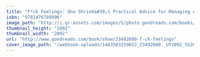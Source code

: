```yaml
---
title: "F*ck Feelings: One Shrink&#39;s Practical Advice for Managing All Life&#39;s Impossible Problems"
isbn: "9781476789996"
image_path: "http://i.gr-assets.com/images/S/photo.goodreads.com/books/1440993148i/23492600._UY2092_SS2092_.jpg"
thumbnail_height: "2092"
thumbnail_width: "2092"
url: "http://www.goodreads.com/book/show/23492600-f-ck-feelings"
cover_image_path: "/webhook-uploads/1443583259652_23492600._UY2092_SS2092_.jpg"
---
```


